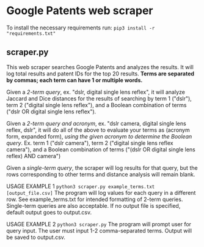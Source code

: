 # Google Patents web scraper

To install the necessary requirements run:
`pip3 install -r "requirements.txt"`

## scraper.py

This web scraper searches Google Patents and analyzes the results.
It will log total results and patent IDs for the top 20 results.
**Terms are separated by commas; each term can have 1 or multiple words.**

Given a *2-term query*, ex. "dslr, digital single lens reflex", it will
analyze Jaccard and Dice distances for the results of searching by term 1
("dslr"), term 2 ("digital single lens reflex"), and a Boolean combination
of terms ("dslr OR digital single lens reflex").

Given a *2-term query and acronym*, ex. "dslr camera, digital single lens reflex,
dslr", it will do all of the above to evaluate your terms as (acronym form,
expanded form), *using the given acronym to determine the Boolean query*.
Ex. term 1 ("dslr camera"), term 2 ("digital single lens reflex camera"), and a
Boolean combination of terms ("(dslr OR digital single lens reflex) AND camera")

Given a *single-term query*, the scraper will log results for that query, but
the rows corresponding to other terms and distance analysis will remain blank.

USAGE EXAMPLE 1
`python3 scraper.py example_terms.txt [output_file.csv]`
The program will log values for each query in a different row.
See example_terms.txt for intended formatting of 2-term queries.
Single-term queries are also acceptable. If no output file
is specified, default output goes to output.csv.

USAGE EXAMPLE 2
`python3 scraper.py`
The program will prompt user for query input. The user must input
1-2 comma-separated terms. Output will be saved to output.csv.
